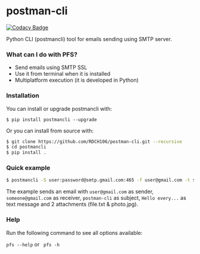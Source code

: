 # postman-cli

[![Codacy Badge](https://api.codacy.com/project/badge/Grade/08eb8749f36e428b8e350bcbb22b0083)](https://www.codacy.com/manual/RDCH106/postman-cli?utm_source=github.com&amp;utm_medium=referral&amp;utm_content=RDCH106/postman-cli&amp;utm_campaign=Badge_Grade)

Python CLI (postmancli) tool for emails sending using SMTP server.

### What can I do with PFS?

* Send emails using SMTP SSL
* Use it from terminal when it is installed
* Multiplatform execution (it is developed in Python)


### Installation

You can install or upgrade postmancli with:

`$ pip install postmancli --upgrade`

Or you can install from source with:

```bash
$ git clone https://github.com/RDCH106/postman-cli.git --recursive
$ cd postmancli
$ pip install .
```


### Quick example

```bash
$ postmancli -S user:password@smtp.gmail.com:465 -f user@gmail.com -t someone@gmail.com -s postman-cli --text "Hello everyone!@nl@@tab@It seems that this works ..." -a "file.txt" "photo.jpg"
```

The example sends an email with `user@gmail.com` as sender, `someone@gmail.com` as receiver, `postman-cli` as subject, `Hello every...` as text message and 2 attachments (file.txt & photo.jpg).


### Help

Run the following command to see all options available:

`pfs --help` or ` pfs -h`
